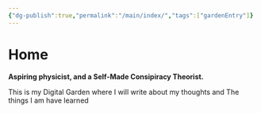```yaml
---
{"dg-publish":true,"permalink":"/main/index/","tags":["gardenEntry"]}
---
```


# Home

**Aspiring physicist, and a Self-Made Consipiracy Theorist.**

This is my Digital Garden where I will write about my thoughts and The things I am have learned